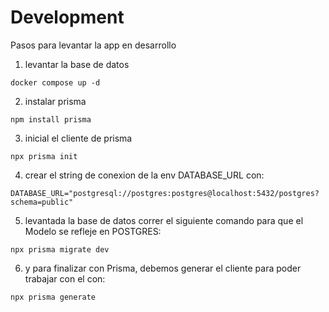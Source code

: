 # Development
Pasos para levantar la app en desarrollo

1. levantar la base de datos
```
docker compose up -d
```


2. instalar prisma
```
npm install prisma
```

3. inicial el cliente de prisma
```
npx prisma init
```

4. crear el string de conexion de la env DATABASE_URL con:
```
DATABASE_URL="postgresql://postgres:postgres@localhost:5432/postgres?schema=public"
```

5. levantada la base de datos correr el siguiente comando para que el Modelo se refleje en POSTGRES:
```
npx prisma migrate dev
```

6. y para finalizar con Prisma, debemos generar el cliente para poder trabajar con el con:
```
npx prisma generate
```



